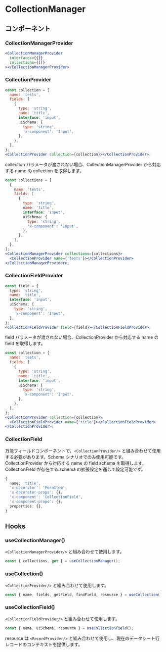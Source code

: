 # CollectionManager

## コンポーネント

### CollectionManagerProvider

```jsx | pure
<CollectionManagerProvider
  interfaces={{}}
  collections={[]}
></CollectionManagerProvider>
```

### CollectionProvider

```jsx | pure
const collection = {
  name: 'tests',
  fields: [
    {
      type: 'string',
      name: 'title',
      interface: 'input',
      uiSchema: {
        type: 'string',
        'x-component': 'Input',
      },
    },
  ],
};
<CollectionProvider collection={collection}></CollectionProvider>;
```

collection パラメータが渡されない場合、CollectionManagerProvider から対応する name の collection を取得します。

```jsx | pure
const collections = [
  {
    name: 'tests',
    fields: [
      {
        type: 'string',
        name: 'title',
        interface: 'input',
        uiSchema: {
          type: 'string',
          'x-component': 'Input',
        },
      },
    ],
  },
];
<CollectionManagerProvider collections={collections}>
  <CollectionProvider name={'tests'}></CollectionProvider>
</CollectionManagerProvider>;
```

### CollectionFieldProvider

```jsx | pure
const field = {
  type: 'string',
  name: 'title',
  interface: 'input',
  uiSchema: {
    type: 'string',
    'x-component': 'Input',
  },
};
<CollectionFieldProvider field={field}></CollectionFieldProvider>;
```

field パラメータが渡されない場合、CollectionProvider から対応する name の field を取得します。

```jsx | pure
const collection = {
  name: 'tests',
  fields: [
    {
      type: 'string',
      name: 'title',
      interface: 'input',
      uiSchema: {
        type: 'string',
        'x-component': 'Input',
      },
    },
  ],
};
<CollectionProvider collection={collection}>
  <CollectionFieldProvider name={'title'}></CollectionFieldProvider>
</CollectionProvider>;
```

### CollectionField

万能フィールドコンポーネントで、`<CollectionProvider/>` と組み合わせて使用する必要があります。Schema シナリオでのみ使用可能です。CollectionProvider から対応する name の field schema を取得します。CollectionField が存在する schema の拡張設定を通じて設定可能です。

```ts
{
  name: 'title',
  'x-decorator': 'FormItem',
  'x-decorator-props': {},
  'x-component': 'CollectionField',
  'x-component-props': {},
  properties: {},
}
```

## Hooks

### useCollectionManager()

`<CollectionManagerProvider/>` と組み合わせて使用します。

```jsx | pure
const { collections, get } = useCollectionManager();
```

### useCollection()

`<CollectionProvider/>` と組み合わせて使用します。

```jsx | pure
const { name, fields, getField, findField, resource } = useCollection();
```

### useCollectionField()

`<CollectionFieldProvider/>` と組み合わせて使用します。

```jsx | pure
const { name, uiSchema, resource } = useCollectionField();
```

resource は `<RecordProvider/>` と組み合わせて使用し、現在のデータシート行レコードのコンテキストを提供します。